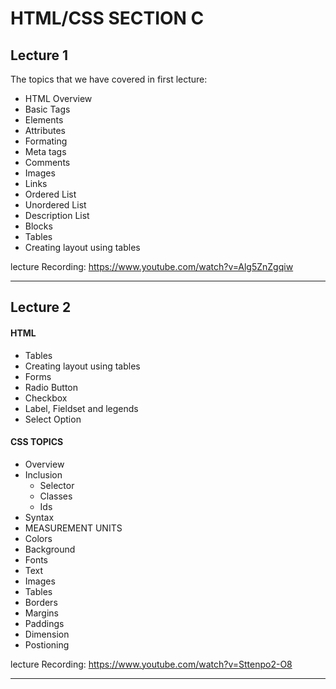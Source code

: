 # HTML/CSS SECTION C

## Lecture 1
The topics that we have covered in first lecture:

- HTML Overview
- Basic Tags
- Elements
- Attributes
- Formating
- Meta tags
- Comments
- Images
- Links
- Ordered List
- Unordered List
- Description List
- Blocks
- Tables
- Creating layout using tables

lecture Recording: https://www.youtube.com/watch?v=Alg5ZnZgqiw
<hr>

## Lecture 2
#### HTML
- Tables
- Creating layout using tables
- Forms
- Radio Button
- Checkbox
- Label, Fieldset and legends
- Select Option


#### CSS TOPICS
- Overview
- Inclusion
  -  Selector
  -  Classes
  -  Ids
- Syntax
- MEASUREMENT UNITS
- Colors
- Background
- Fonts
- Text
- Images
- Tables
- Borders
- Margins
- Paddings
- Dimension
- Postioning

lecture Recording: https://www.youtube.com/watch?v=Sttenpo2-O8

<hr>

